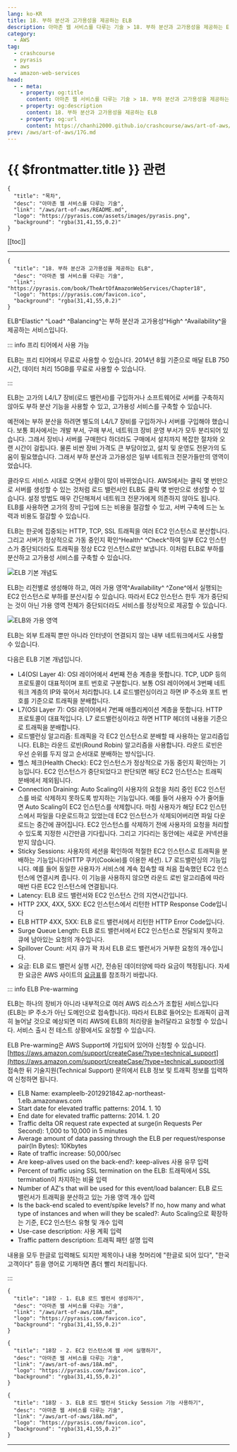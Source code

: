 ```yaml
---
lang: ko-KR
title: 18. 부하 분산과 고가용성을 제공하는 ELB
description: 아마존 웹 서비스를 다루는 기술 > 18. 부하 분산과 고가용성을 제공하는 ELB
category:
  - AWS
tag: 
  - crashcourse
  - pyrasis
  - aws 
  - amazon-web-services
head:
  - - meta:
    - property: og:title
      content: 아마존 웹 서비스를 다루는 기술 > 18. 부하 분산과 고가용성을 제공하는 ELB
    - property: og:description
      content: 18. 부하 분산과 고가용성을 제공하는 ELB
    - property: og:url
      content: https://chanhi2000.github.io/crashcourse/aws/art-of-aws/18.html
prev: /aws/art-of-aws/17G.md
---
```


# {{ $frontmatter.title }} 관련

```component VPCard
{
  "title": "목차",
  "desc": "아마존 웹 서비스를 다루는 기술",
  "link": "/aws/art-of-aws/README.md",
  "logo": "https://pyrasis.com/assets/images/pyrasis.png",
  "background": "rgba(31,41,55,0.2)"
}
```

[[toc]]

---

```component VPCard
{
  "title": "18. 부하 분산과 고가용성을 제공하는 ELB",
  "desc": "아마존 웹 서비스를 다루는 기술",
  "link": "https://pyrasis.com/book/TheArtOfAmazonWebServices/Chapter18",
  "logo": "https://pyrasis.com/favicon.ico",
  "background": "rgba(31,41,55,0.2)"
}
```

ELB^Elastic^ ^Load^ ^Balancing^는 부하 분산과 고가용성^High^ ^Availability^을 제공하는 서비스입니다.

::: info 프리 티어에서 사용 가능

ELB는 프리 티어에서 무료로 사용할 수 있습니다. 2014년 8월 기준으로 매달 ELB 750시간, 데이터 처리 15GB를 무료로 사용할 수 있습니다.

:::

ELB는 고가의 L4/L7 장비(로드 밸런서)를 구입하거나 소프트웨어로 서버를 구축하지 않아도 부하 분산 기능을 사용할 수 있고, 고가용성 서비스를 구축할 수 있습니다.

예전에는 부하 분산을 하려면 별도의 L4/L7 장비를 구입하거나 서버를 구입해야 했습니다. 보통 회사에서는 개발 부서, 구매 부서, 네트워크 장비 운영 부서가 모두 분리되어 있습니다. 그래서 장비나 서버를 구매한다 하더라도 구매에서 설치까지 복잡한 절차와 오랜 시간이 걸립니다. 물론 비싼 장비 가격도 큰 부담이었고, 설치 및 운영도 전문가의 도움이 필요했습니다. 그래서 부하 분산과 고가용성은 일부 네트워크 전문가들만의 영역이었습니다.

클라우드 서비스 시대로 오면서 상황이 많이 바뀌었습니다. AWS에서는 클릭 몇 번만으로 서버를 생성할 수 있는 것처럼 로드 밸런서인 ELB도 클릭 몇 번만으로 생성할 수 있습니다. 설정 방법도 매우 간단해져서 네트워크 전문가에게 의존하지 않아도 됩니다. ELB를 사용하면 고가의 장비 구입에 드는 비용을 절감할 수 있고, 서버 구축에 드는 노력과 비용도 절감할 수 있습니다.

ELB는 한곳에 집중되는 HTTP, TCP, SSL 트래픽을 여러 EC2 인스턴스로 분산합니다. 그리고 서버가 정상적으로 가동 중인지 확인^Health^ ^Check^하여 일부 EC2 인스턴스가 중단되더라도 트래픽을 정상 EC2 인스턴스로만 보냅니다. 이처럼 ELB로 부하를 분산하고 고가용성 서비스를 구축할 수 있습니다.

![ELB 기본 개념도](https://pyrasis.com/assets/images/TheArtOfAmazonWebServicesChapter18/1.png)

ELB는 리전별로 생성해야 하고, 여러 가용 영역^Availability^ ^Zone^에서 실행되는 EC2 인스턴스로 부하를 분산시킬 수 있습니다. 따라서 EC2 인스턴스 한두 개가 중단되는 것이 아닌 가용 영역 전체가 중단되더라도 서비스를 정상적으로 제공할 수 있습니다.

![ELB와 가용 영역](https://pyrasis.com/assets/images/TheArtOfAmazonWebServicesChapter18/2.png)

ELB는 외부 트래픽 뿐만 아니라 인터넷이 연결되지 않는 내부 네트워크에서도 사용할 수 있습니다.

다음은 ELB 기본 개념입니다.

- L4(OSI Layer 4): OSI 레이어에서 4번째 전송 계층을 뜻합니다. TCP, UDP 등의 프로토콜이 대표적이며 포트 번호로 구분합니다. 보통 OSI 레이어에서 3번째 네트워크 계층의 IP와 묶어서 처리합니다. L4 로드밸런싱이라고 하면 IP 주소와 포트 번호를 기준으로 트래픽을 분배합니다.
- L7(OSI Layer 7): OSI 레이어에서 7번째 애플리케이션 계층을 뜻합니다. HTTP 프로토콜이 대표적입니다. L7 로드밸런싱이라고 하면 HTTP 헤더의 내용을 기준으로 트래픽을 분배합니다.
- 로드밸런싱 알고리즘: 트래픽을 각 EC2 인스턴스로 분배할 때 사용하는 알고리즘입니다. ELB는 라운드 로빈(Round Robin) 알고리즘을 사용합니다. 라운드 로빈은 우선 순위를 두지 않고 순서대로 분배하는 방식입니다.
- 헬스 체크(Health Check): EC2 인스턴스가 정상적으로 가동 중인지 확인하는 기능입니다. EC2 인스턴스가 중단되었다고 판단되면 해당 EC2 인스턴스는 트래픽 분배에서 제외됩니다.
- Connection Draining: Auto Scaling이 사용자의 요청을 처리 중인 EC2 인스턴스를 바로 삭제하지 못하도록 방지하는 기능입니다. 예를 들어 사용자 수가 줄어들면 Auto Scaling이 EC2 인스턴스를 삭제합니다. 마침 사용자가 해당 EC2 인스턴스에서 파일을 다운로드하고 있었는데 EC2 인스턴스가 삭제되어버리면 파일 다운로드는 중간에 끊어집니다. EC2 인스턴스를 삭제하기 전에 사용자의 요청을 처리할 수 있도록 지정한 시간만큼 기다립니다. 그리고 기다리는 동안에는 새로운 커넥션을 받지 않습니다.
- Sticky Sessions: 사용자의 세션을 확인하여 적절한 EC2 인스턴스로 트래픽을 분배하는 기능입니다(HTTP 쿠키(Cookie)를 이용한 세션). L7 로드밸런싱의 기능입니다. 예를 들어 동일한 사용자가 서비스에 계속 접속할 때 처음 접속했던 EC2 인스턴스에 연결시켜 줍니다. 이 기능을 사용하지 않으면 라운드 로빈 알고리즘에 따라 매번 다른 EC2 인스턴스에 연결됩니다.
- Latency: ELB 로드 밸런서와 EC2 인스턴스 간의 지연시간입니다.
- HTTP 2XX, 4XX, 5XX: EC2 인스턴스에서 리턴한 HTTP Response Code입니다
- ELB HTTP 4XX, 5XX: ELB 로드 밸런서에서 리턴한 HTTP Error Code입니다.
- Surge Queue Length: ELB 로드 밸런서에서 EC2 인스턴스로 전달되지 못하고 큐에 남아있는 요청의 개수입니다.
- Spillover Count: 서지 큐가 꽉 차서 ELB 로드 밸런서가 거부한 요청의 개수입니다.
- 요금: ELB 로드 밸런서 실행 시간, 전송된 데이터양에 따라 요금이 책정됩니다. 자세한 요금은 AWS 사이트의 [<FontIcon icon="fa-brands fa-aws"/>요금표](http://aws.amazon.com/ko/elasticloadbalancing/pricing/)를 참조하기 바랍니다.

::: info ELB Pre-warming

ELB는 하나의 장비가 아니라 내부적으로 여러 AWS 리소스가 조합된 서비스입니다(ELB는 IP 주소가 아닌 도메인으로 접속합니다). 따라서 ELB로 들어오는 트래픽이 급격히 늘어날 것으로 예상되면 미리 AWS에 ELB의 처리량을 늘려달라고 요청할 수 있습니다. 서비스 출시 전 테스트 상황에서도 요청할 수 있습니다.

ELB Pre-warming은 AWS Support에 가입되어 있어야 신청할 수 있습니다. [https://aws.amazon.com/support/createCase/?type=technical_support](https://aws.amazon.com/support/createCase/?type=technical_support)에 접속한 뒤 기술지원(Technical Support) 문의에서 ELB 정보 및 트래픽 정보를 입력하여 신청하면 됩니다.

- ELB Name: exampleelb-2012921842.ap-northeast-1.elb.amazonaws.com
- Start date for elevated traffic patterns: 2014. 1. 10
- End date for elevated traffic patterns: 2014. 1. 20
- Traffic delta OR request rate expected at surge(in Requests Per Second): 1,000 to 10,000 in 5 minutes
- Average amount of data passing through the ELB per request/response pair(In Bytes): 10Kbytes
- Rate of traffic increase: 50,000/sec
- Are keep-alives used on the back-end?: keep-alives 사용 유무 입력
- Percent of traffic using SSL termination on the ELB: 트래픽에서 SSL termination이 차지하는 비율 입력
- Number of AZ's that will be used for this event/load balancer: ELB 로드 밸런서가 트래픽을 분산하고 있는 가용 영역 개수 입력
- Is the back-end scaled to event/spike levels? If no, how many and what type of instances and when will they be scaled?: Auto Scaling으로 확장하는 기준, EC2 인스턴스 유형 및 개수 입력
- Use-case description: 사용 계획 입력
- Traffic pattern description: 트래픽 패턴 설명 입력

내용을 모두 한글로 입력해도 되지만 제목이나 내용 첫머리에 "한글로 되어 있다", "한국 고객이다" 등을 영어로 기재하면 좀더 빨리 처리됩니다.

:::

```component VPCard
{
  "title": "18장 - 1. ELB 로드 밸런서 생성하기",
  "desc": "아마존 웹 서비스를 다루는 기술",
  "link": "/aws/art-of-aws/18A.md",
  "logo": "https://pyrasis.com/favicon.ico",
  "background": "rgba(31,41,55,0.2)"
}
```

```component VPCard
{
  "title": "18장 - 2. EC2 인스턴스에 웹 서버 실행하기",
  "desc": "아마존 웹 서비스를 다루는 기술",
  "link": "/aws/art-of-aws/18A.md",
  "logo": "https://pyrasis.com/favicon.ico",
  "background": "rgba(31,41,55,0.2)"
}
```

```component VPCard
{
  "title": "18장 - 3. ELB 로드 밸런서 Sticky Session 기능 사용하기",
  "desc": "아마존 웹 서비스를 다루는 기술",
  "link": "/aws/art-of-aws/18A.md",
  "logo": "https://pyrasis.com/favicon.ico",
  "background": "rgba(31,41,55,0.2)"
}
```

---

<TagLinks />